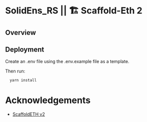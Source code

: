 # SolidEns_RS || 🏗 Scaffold-Eth 2

## Overview

## Deployment

Create an .env file using the .env.example file as a template.

Then run:

```bash
  yarn install
```


# Acknowledgements

- [ScaffoldETH v2](https://github.com/scaffold-eth/se-2)
